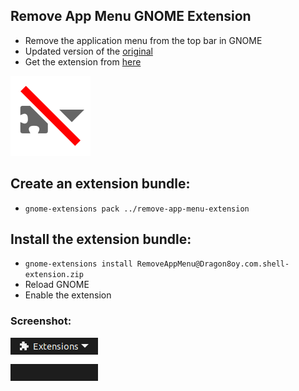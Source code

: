## Remove App Menu GNOME Extension
  - Remove the application menu from the top bar in GNOME
  - Updated version of the [original](https://github.com/rastersoft/remove_app_menu)
  - Get the extension from [here](https://extensions.gnome.org/extension/3906/remove-app-menu/)

![Extension](docs/icon.png)
## Create an extension bundle:
  - `gnome-extensions pack ../remove-app-menu-extension`

## Install the extension bundle:
 - `gnome-extensions install RemoveAppMenu@Dragon8oy.com.shell-extension.zip`
 - Reload GNOME
 - Enable the extension

### Screenshot:
![Extension](docs/screenshot.png)
